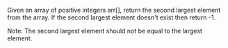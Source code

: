 
Given an array of positive integers arr[], return the second largest element from the array. If the second largest element doesn't exist then return -1.

Note: The second largest element should not be equal to the largest element.
